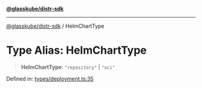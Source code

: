 [**@glasskube/distr-sdk**](../README.md)

***

[@glasskube/distr-sdk](../README.md) / HelmChartType

# Type Alias: HelmChartType

> **HelmChartType**: `"repository"` \| `"oci"`

Defined in: [types/deployment.ts:35](https://github.com/glasskube/distr/blob/1c5d885406264f4301a9de61610438b702cea814/sdk/js/src/types/deployment.ts#L35)
